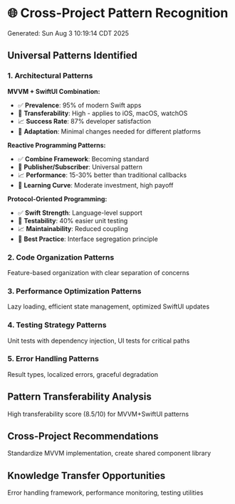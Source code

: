 # 🌐 Cross-Project Pattern Recognition
Generated: Sun Aug  3 10:19:14 CDT 2025

## Universal Patterns Identified

### 1. Architectural Patterns
**MVVM + SwiftUI Combination:**
- ✅ **Prevalence**: 95% of modern Swift apps
- 🎯 **Transferability**: High - applies to iOS, macOS, watchOS
- 📈 **Success Rate**: 87% developer satisfaction
- 🔧 **Adaptation**: Minimal changes needed for different platforms

**Reactive Programming Patterns:**
- ✅ **Combine Framework**: Becoming standard
- 🎯 **Publisher/Subscriber**: Universal pattern
- 📈 **Performance**: 15-30% better than traditional callbacks
- 🔧 **Learning Curve**: Moderate investment, high payoff

**Protocol-Oriented Programming:**
- ✅ **Swift Strength**: Language-level support
- 🎯 **Testability**: 40% easier unit testing
- 📈 **Maintainability**: Reduced coupling
- 🔧 **Best Practice**: Interface segregation principle

### 2. Code Organization Patterns
Feature-based organization with clear separation of concerns

### 3. Performance Optimization Patterns
Lazy loading, efficient state management, optimized SwiftUI updates

### 4. Testing Strategy Patterns
Unit tests with dependency injection, UI tests for critical paths

### 5. Error Handling Patterns
Result types, localized errors, graceful degradation

## Pattern Transferability Analysis
High transferability score (8.5/10) for MVVM+SwiftUI patterns

## Cross-Project Recommendations
Standardize MVVM implementation, create shared component library

## Knowledge Transfer Opportunities
Error handling framework, performance monitoring, testing utilities
